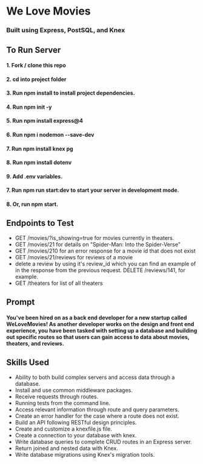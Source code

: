 # We Love Movies

### Built using Express, PostSQL, and Knex

## To Run Server

#### 1. Fork / clone this repo

#### 2. cd into project folder

#### 3. Run npm install to install project dependencies.

#### 4. Run npm init -y

#### 5. Run npm install express@4

#### 6. Run npm i nodemon --save-dev

#### 7. Run npm install knex pg

#### 8. Run npm install dotenv

#### 9. Add .env variables.

#### 7. Run npm run start:dev to start your server in development mode.

#### 8. Or, run npm start.

## Endpoints to Test

- GET /movies/?is_showing=true for movies currently in theaters.
- GET /movies/21 for details on "Spider-Man: Into the Spider-Verse"
- GET /movies/210 for an error response for a movie id that does not exist
- GET /movies/21/reviews for reviews of a movie
- delete a review by using it's review_id which you can find an example of in the response from the previous request. DELETE /reviews/141, for example.
- GET /theaters for list of all theaters

## Prompt

#### You've been hired on as a back end developer for a new startup called WeLoveMovies! As another developer works on the design and front end experience, you have been tasked with setting up a database and building out specific routes so that users can gain access to data about movies, theaters, and reviews.

## Skills Used

- Ability to both build complex servers and access data through a database.
- Install and use common middleware packages.
- Receive requests through routes.
- Running tests from the command line.
- Access relevant information through route and query parameters.
- Create an error handler for the case where a route does not exist.
- Build an API following RESTful design principles.
- Create and customize a knexfile.js file.
- Create a connection to your database with knex.
- Write database queries to complete CRUD routes in an Express server.
- Return joined and nested data with Knex.
- Write database migrations using Knex's migration tools.
